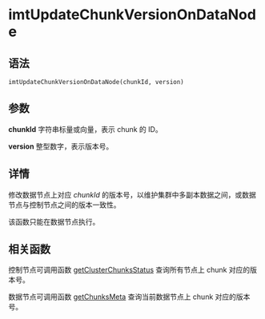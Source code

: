 # imtUpdateChunkVersionOnDataNode

## 语法

`imtUpdateChunkVersionOnDataNode(chunkId, version)`

## 参数

**chunkId** 字符串标量或向量，表示 chunk 的 ID。

**version** 整型数字，表示版本号。

## 详情

修改数据节点上对应 *chunkId*
的版本号，以维护集群中多副本数据之间，或数据节点与控制节点之间的版本一致性。

该函数只能在数据节点执行。

## 相关函数

控制节点可调用函数 [getClusterChunksStatus](../g/getClusterChunksStatus.md) 查询所有节点上 chunk 对应的版本号。

数据节点可调用函数 [getChunksMeta](../g/getChunksMeta.md) 查询当前数据节点上 chunk 对应的版本号。

